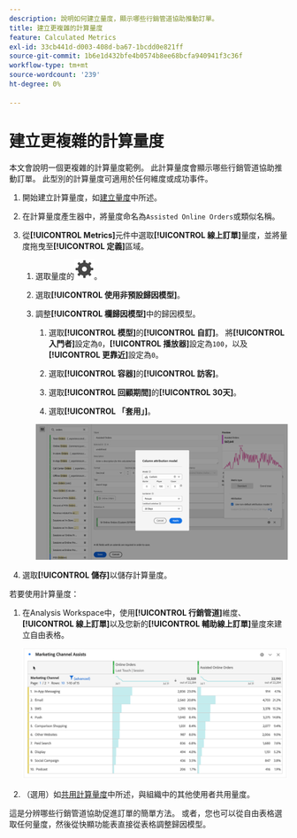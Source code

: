 ```yaml
---
description: 說明如何建立量度，顯示哪些行銷管道協助推動訂單。
title: 建立更複雜的計算量度
feature: Calculated Metrics
exl-id: 33cb441d-d003-408d-ba67-1bcdd0e821ff
source-git-commit: 1b6e1d432bfe4b0574b8ee68bcfa940941f3c36f
workflow-type: tm+mt
source-wordcount: '239'
ht-degree: 0%

---
```


# 建立更複雜的計算量度

本文會說明一個更複雜的計算量度範例。 此計算量度會顯示哪些行銷管道協助推動訂單。 此型別的計算量度可適用於任何維度或成功事件。

1. 開始建立計算量度，如[建立量度](/help/components/calc-metrics/cm-workflow/cm-build-metrics.md)中所述。

1. 在計算量度產生器中，將量度命名為`Assisted Online Orders`或類似名稱。

1. 從&#x200B;**[!UICONTROL Metrics]**&#x200B;元件中選取&#x200B;**[!UICONTROL 線上訂單]**&#x200B;量度，並將量度拖曳至&#x200B;**[!UICONTROL 定義]**&#x200B;區域。

   1. 選取量度的![設定](/help/assets/icons/Setting.svg)。
   1. 選取&#x200B;**[!UICONTROL 使用非預設歸因模型]**。
   1. 調整&#x200B;**[!UICONTROL 欄歸因模型]**&#x200B;中的歸因模型。
      1. 選取&#x200B;**[!UICONTROL 模型]**&#x200B;的&#x200B;**[!UICONTROL 自訂]**。 將&#x200B;**[!UICONTROL 入門者]**&#x200B;設定為`0`，**[!UICONTROL 播放器]**&#x200B;設定為`100`，以及&#x200B;**[!UICONTROL 更靠近]**&#x200B;設定為`0`。
      1. 選取&#x200B;**[!UICONTROL 容器]**&#x200B;的&#x200B;**[!UICONTROL 訪客]**。
      1. 選取&#x200B;**[!UICONTROL 回顧期間]**&#x200B;的&#x200B;**[!UICONTROL 30天]**。

      1. 選取&#x200B;**[!UICONTROL 「套用」]**。

      ![資料行歸因模型](assets/complex-calculated-metric.png)

1. 選取&#x200B;**[!UICONTROL 儲存]**&#x200B;以儲存計算量度。

若要使用計算量度：

1. 在Analysis Workspace中，使用&#x200B;**[!UICONTROL 行銷管道]**&#x200B;維度、**[!UICONTROL 線上訂單]**&#x200B;以及您新的&#x200B;**[!UICONTROL 輔助線上訂單]**&#x200B;量度來建立自由表格。

   ![行銷管道輔助線上訂單](assets/marketing-channel-assists.png)

1. （選用）如[共用計算量度](/help/components/calc-metrics/cm-workflow/cm-sharing.md)中所述，與組織中的其他使用者共用量度。

這是分辨哪些行銷管道協助促進訂單的簡單方法。 或者，您也可以從自由表格選取任何量度，然後從快顯功能表直接從表格調整歸因模型。
